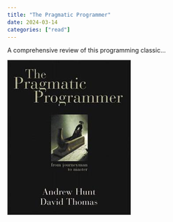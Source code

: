 ```yaml
---
title: "The Pragmatic Programmer"
date: 2024-03-14
categories: ["read"]
---
```


A comprehensive review of this programming classic... 

![Book Cover](pragmatic-programmer.jpg)

